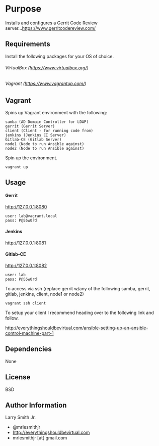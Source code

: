 Purpose
=========

Installs and configures a Gerrit Code Review server...https://www.gerritcodereview.com/

Requirements
------------

Install the following packages for your OS of choice.

###### VirtualBox (https://www.virtualbox.org/)

###### Vagrant (https://www.vagrantup.com/)

Vagrant
-------
Spins up Vagrant environment with the following:
````
samba (AD Domain Controller for LDAP)
gerrit (Gerrit Server)
client (Client - for running code from)
jenkins (Jenkins CI Server)
Gitlab-CE (Gitlab Server)
node1 (Node to run Ansible against)
node2 (Node to run Ansible against)
````
Spin up the environment.
````
vagrant up
````

Usage
-----

#### Gerrit
http://127.0.0.1:8080
````
user: lab@vagrant.local
pass: P@55w0rd
````
#### Jenkins
http://127.0.0.1:8081
#### Gitlab-CE
http://127.0.0.1:8082
````
user: lab
pass: P@55w0rd
````

To access via ssh (replace gerrit w/any of the following samba, gerrit, gitlab, jenkins, client, node1 or node2)
````
vagrant ssh client
````

To setup your client I recommend heading over to the following link and follow.

http://everythingshouldbevirtual.com/ansible-setting-up-an-ansible-control-machine-part-1

Dependencies
------------

None

License
-------

BSD

Author Information
------------------

Larry Smith Jr.
- @mrlesmithjr
- http://everythingshouldbevirtual.com
- mrlesmithjr [at] gmail.com
